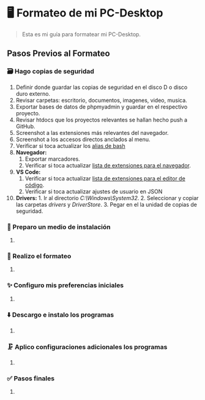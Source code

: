 # 🖥️ Formateo de mi PC-Desktop

> Esta es mi guía para formatear mi PC-Desktop.

## Pasos Previos al Formateo

### 🗃️ Hago copias de seguridad

   1. Definir donde guardar las copias de seguridad en el disco D o disco duro externo.
   2. Revisar carpetas: escritorio, documentos, imagenes, video, musica.
   3. Exportar bases de datos de phpmyadmin y guardar en el respectivo proyecto.
   4. Revisar htdocs que los proyectos relevantes se hallan hecho push a GitHub.
   5. Screenshot a las extensiones más relevantes del navegador.
   6. Screenshot a los accesos directos anclados al menu.
   7. Verificar si toca actualizar los [alias de bash](../terminal/bash-aliases.md)
   8. **Navegador:**
      1. Exportar marcadores.
      2. Verificar si toca actualizar [lista de extensiones para el navegador](../browser/extensions.md).
   9. **VS Code:**
      1. Verificar si toca actualizar [lista de extensiones para el editor de código](../vs-code/extensions.md).
      2. Verificar si toca actualizar ajustes de usuario en JSON
   10. **Drivers:**
      1. Ir al directorio *C:\Windows\System32*.
      2. Seleccionar y copiar las carpetas *drivers* y *DriverStore*.
      3. Pegar en el la unidad de copias de seguridad.

### 📀 Preparo un medio de instalación

   1.

### 🚀 Realizo el formateo

   1.

### ✨ Configuro mis preferencias iniciales

  1.

### ⬇️ Descargo e instalo los programas

  1.

### 🗜️ Aplico configuraciones adicionales los programas

  1.

### ✅ Pasos finales

   1.
